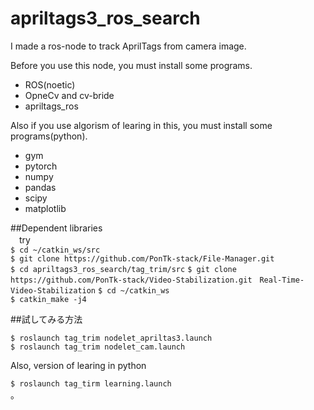 # apriltags3_ros_search
I made a ros-node to track AprilTags from camera image.

Before you use this node, you must install some programs.
  * ROS(noetic)
  * OpneCv and cv-bride
  * apriltags_ros

Also if you use algorism of learing in this, you must install some programs(python).
  * gym
  * pytorch
  * numpy
  * pandas
  * scipy
  * matplotlib
  
  
##Dependent libraries  
　try  
  `$ cd ~/catkin_ws/src`  
  `$ git clone https://github.com/PonTk-stack/File-Manager.git`  
  `$ cd apriltags3_ros_search/tag_trim/src`
  `$ git clone https://github.com/PonTk-stack/Video-Stabilization.git　Real-Time-Video-Stabilization`
  `$ cd ~/catkin_ws`  
  `$ catkin_make -j4`  

##試してみる方法 

  `$ roslaunch tag_trim nodelet_apriltas3.launch`  
  `$ roslaunch tag_trim nodelet_cam.launch`  
   
  Also, version of learing in python  
  
  `$ roslaunch tag_tirm learning.launch`  
。
